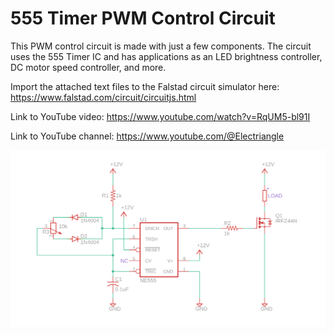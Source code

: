 # 555 Timer PWM Control Circuit
This PWM control circuit is made with just a few components. The circuit uses the 555 Timer IC and has applications as an LED brightness controller, DC motor speed controller, and more. 

Import the attached text files to the Falstad circuit simulator here: https://www.falstad.com/circuit/circuitjs.html

Link to YouTube video: https://www.youtube.com/watch?v=RqUM5-bl91I

Link to YouTube channel: https://www.youtube.com/@Electriangle

![alt text](https://github.com/Electriangle/555-Timer-PWM-Control-Circuit/blob/main/Schematic-555-Timer-PWM-Control-Circuit.png?raw=true)
